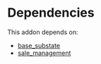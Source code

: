 # Dependencies

This addon depends on:

- [base_substate](../../odoo-bringout-oca-server-ux-base_substate)
- [sale_management](../../odoo-bringout-oca-ocb-sale_management)
